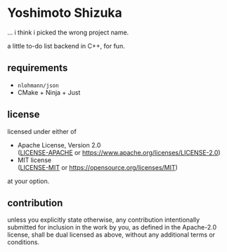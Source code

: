 # Yoshimoto Shizuka

... i think i picked the wrong project name.

a little to-do list backend in C++, for fun.

## requirements

- `nlohmann/json`
- CMake + Ninja + Just

## license

licensed under either of

-   Apache License, Version 2.0 \
    ([LICENSE-APACHE](LICENSE-APACHE) or https://www.apache.org/licenses/LICENSE-2.0)
-   MIT license \
    ([LICENSE-MIT](LICENSE-MIT) or https://opensource.org/licenses/MIT)

at your option.

## contribution

unless you explicitly state otherwise, any contribution intentionally submitted for inclusion in the work by you, as defined in the Apache-2.0 license, shall be dual licensed as above, without any additional terms or conditions.

